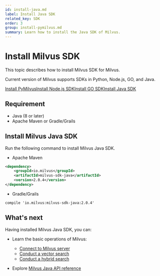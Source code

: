 ```yaml
---
id: install-java.md
label: Install Java SDK
related_key: SDK
order: 3
group: install-pymilvus.md
summary: Learn how to install the Java SDK of Milvus.
---
```


# Install Milvus SDK

This topic describes how to install Milvus SDK for Milvus.

Current version of Milvus supports SDKs in Python, Node.js, GO, and Java.

<div class="tab-wrapper"><a href="install-pymilvus.md" class=''>Install PyMilvus</a><a href="install-node.md" class=''>Install Node.js SDK</a><a href="install-go.md" class=''>Install GO SDK</a><a href="install-java.md" class='active '>Install Java SDK</a></div>

## Requirement

- Java (8 or later)
- Apache Maven or Gradle/Grails

## Install Milvus Java SDK

Run the following command to install Milvus Java SDK.

- Apache Maven

```xml
<dependency>
    <groupId>io.milvus</groupId>
    <artifactId>milvus-sdk-java</artifactId>
    <version>2.0.4</version>
</dependency>
```

- Gradle/Grails

```
compile 'io.milvus:milvus-sdk-java:2.0.4'
```

## What's next

Having installed Milvus Java SDK, you can:

- Learn the basic operations of Milvus:
  - [Connect to Milvus server](manage_connection.md)
  - [Conduct a vector search](search.md)
  - [Conduct a hybrid search](hybridsearch.md)

- Explore [Milvus Java API reference](/api-reference/java/v2.0.4/index.html)

